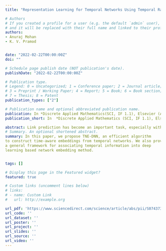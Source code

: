 ```yaml
---
title: "Representation Learning for Temporal Networks Using Temporal Random Walk and Deep Autoencoder"

# Authors
# If you created a profile for a user (e.g. the default `admin` user), write the username (folder name) here 
# and it will be replaced with their full name and linked to their profile.
authors:
- Anuraj Mohan
- K. V. Pramod


date: "2022-02-22T00:00:00Z"
doi: ""

# Schedule page publish date (NOT publication's date).
publishDate: "2022-02-22T00:00:00Z"

# Publication type.
# Legend: 0 = Uncategorized; 1 = Conference paper; 2 = Journal article;
# 3 = Preprint / Working Paper; 4 = Report; 5 = Book; 6 = Book section;
# 7 = Thesis; 8 = Patent
publication_types: ["2"]

# Publication name and optional abbreviated publication name.
publication: In *Discrete Applied Mathematics(SCI, IF 1.1), Elsevier (Accepted for Publication)*
publication_short: In  *Discrete Applied Mathematics (SCI, IF 1.1), Elsevier (Accepted for Publication)*

abstract: Link prediction has become an important task, especially with the rise of large-scale, complex and dynamic networks. The emerging research area of network dynamics and evolution is directly related to predicting new interactions between objects, a possibility in the near future. Recent studies show that the precision of link prediction can be improved to a great extent by including community information in the prediction methods. As traditional community-based link prediction algorithms can run only on stand-alone computers, they are not well suited for most of the large networks. Graph parallelization can be one solution to such problems. Bulk Synchronous Parallel (BSP) programming model is a recently emerged framework for parallelizing graph algorithms. In this paper, we propose a hybrid similarity measure for link prediction in real world networks. We also propose a scalable method for community structure-based link prediction on large networks. This method uses a parallel label propagation algorithm for community detection and a parallel community information-based Adamic–Adar measure for link prediction. We have developed these algorithms using Bulk Synchronous Parallel programming model and tested them with large networks of various domains.
# Summary. An optional shortened abstract.
summary: In this paper, we propose TNE-DNN, an efficient algorithm
to construct time-aware embeddings from temporal networks. We also provide
a general framework for associating temporal information into deep
learning based network embedding method.


tags: []

# Display this page in the Featured widget?
featured: true

# Custom links (uncomment lines below)
# links:
# - name: Custom Link
#   url: http://example.org

url_pdf: 'https://www.sciencedirect.com/science/article/abs/pii/S0743731517301600'
url_code: ''
url_dataset: ''
url_poster: ''
url_project: ''
url_slides: ''
url_source: ''
url_video: ''
---
```


